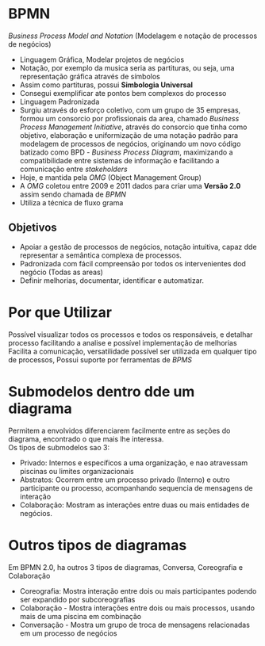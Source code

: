 # BPMN
*Business Process Model and Notation* (Modelagem e notação de processos de negócios)

- Linguagem Gráfica, Modelar projetos de negócios
- Notação, por exemplo da musica seria as partituras, ou seja, uma representação gráfica através de símbolos
- Assim como partituras, possui **Simbologia Universal** 
- Consegui exemplificar ate pontos bem complexos do processo
- Linguagem Padronizada
- Surgiu através do esforço coletivo, com um grupo de 35 empresas, formou um consorcio por profissionais da area, chamado *Business Process Management Initiative*, através do consorcio que tinha como objetivo, elaboração e uniformização de uma notação padrão para modelagem de processos de negócios, originando um novo código batizado como BPD - *Business Process Diagram*, maximizando a compatibilidade entre sistemas de informação e facilitando a comunicação entre *stakeholders*
- Hoje, e mantida pela *OMG* (Object Management Group)
- A *OMG* coletou entre 2009 e 2011 dados para criar uma **Versão 2.0** assim sendo chamada de *BPMN*
- Utiliza a técnica de fluxo grama

## Objetivos

- Apoiar a gestão de processos de negócios, notação intuitiva, capaz dde representar a semântica complexa de processos.
- Padronizada com fácil compreensão por todos os intervenientes dod negócio (Todas as areas)
- Definir melhorias, documentar, identificar e automatizar.

# Por que Utilizar

Possível visualizar todos os processos e todos os responsáveis, e detalhar processo facilitando a analise e possível implementação de melhorias  
Facilita a comunicação, versatilidade possível ser utilizada em qualquer tipo de processos, Possui suporte por ferramentas de *BPMS*

# Submodelos dentro dde um diagrama

Permitem a envolvidos diferenciarem facilmente entre as seções do diagrama, encontrado o que mais lhe interessa.  
Os tipos de submodelos sao 3:
- Privado: Internos e específicos a uma organização, e nao atravessam piscinas ou limites organizacionais
- Abstratos: Ocorrem entre um processo privado (Interno) e outro participante ou processo, acompanhando sequencia de mensagens de interação
- Colaboração: Mostram as interações entre duas ou mais entidades de negócios.

# Outros tipos de diagramas

Em BPMN 2.0, ha outros 3 tipos de diagramas, Conversa, Coreografia e Colaboração

- Coreografia: Mostra interação entre dois ou mais participantes podendo ser expandido por subcoreografias 
- Colaboração - Mostra interações entre dois ou mais processos, usando mais de uma piscina em combinação
- Conversação - Mostra um grupo de troca de mensagens relacionadas em um processo de negócios